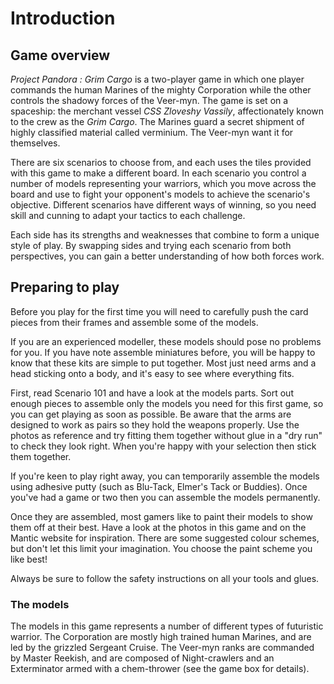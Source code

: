 # Introduction

## Game overview
_Project Pandora : Grim Cargo_ is a two-player game in which one player commands the human Marines of the mighty Corporation while the other controls the shadowy forces of the Veer-myn.
The game is set on a spaceship: the merchant vessel _CSS Zloveshy Vassily_, affectionately known to the crew as the _Grim Cargo_.
The Marines guard a secret shipment of highly classified material called verminium.
The Veer-myn want it for themselves.

There are six scenarios to choose from, and each uses the tiles provided with this game to make a different board.
In each scenario you control a number of models representing your warriors, which you move across the board and use to fight your opponent's models to achieve the scenario's objective.
Different scenarios have different ways of winning, so you need skill and cunning to adapt your tactics to each challenge.

Each side has its strengths and weaknesses that combine to form a unique style of play.
By swapping sides and trying each scenario from both perspectives, you can gain a better understanding of how both forces work.

## Preparing to play
Before you play for the first time you will need to carefully push the card pieces from their frames and assemble some of the models.

If you are an experienced modeller, these models should pose no problems for you.
If you have note assemble miniatures before, you will be happy to know that these kits are simple to put together.
Most just need arms and a head sticking onto a body, and it's easy to see where everything fits.

First, read Scenario 101 and have a look at the models parts.
Sort out enough pieces to assemble only the models you need for this first game, so you can get playing as soon as possible.
Be aware that the arms are designed to work as pairs so they hold the weapons properly.
Use the photos as reference and try fitting them together without glue in a "dry run" to check they look right.
When you're happy with your selection then stick them together.

If you're keen to play right away, you can temporarily assemble the models using adhesive putty (such as Blu-Tack, Elmer's Tack or Buddies).
Once you've had a game or two then you can assemble the models permanently.

Once they are assembled, most gamers like to paint their models to show them off at their best.
Have a look at the photos in this game and on the Mantic website for inspiration.
There are some suggested colour schemes, but don't let this limit your imagination.
You choose the paint scheme you like best!

Always be sure to follow the safety instructions on all your tools and glues.

### The models
The models in this game represents a number of different types of futuristic warrior.
The Corporation are mostly high trained human Marines, and are led by the grizzled Sergeant Cruise.
The Veer-myn ranks are commanded by Master Reekish, and are composed of Night-crawlers and an Exterminator armed with a chem-thrower (see the game box for details).
